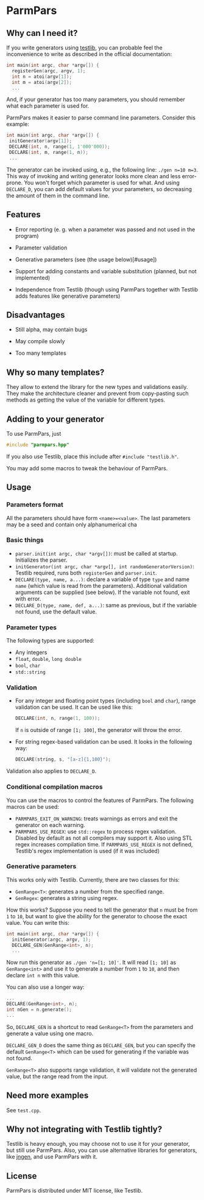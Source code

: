 # ParmPars

## Why can I need it?

If you write generators using [testlib](https://github.com/MikeMirzayanov/testlib), you can probable feel the inconvenience to write as described in the official documentation:

```cpp
int main(int argc, char *argv[]) {
  registerGen(argc, argv, 1);
  int n = atoi(argv[1]);
  int m = atoi(argv[2]);
  ...
```

And, if your generator has too many parameters, you should remember what each parameter is used for.

ParmPars makes it easier to parse command line parameters. Consider this example:

```cpp
int main(int argc, char *argv[]) {
 initGenerator(argv[1]);
 DECLARE(int, n, range(1, 1'000'000));
 DECLARE(int, m, range(1, n));
 ...
```

The generator can be invoked using, e.g., the following line: `./gen n=10 m=3`. This way of invoking and writing generator looks more clean and less error-prone. You won't forget which parameter is used for what. And using `DECLARE_D`, you can add default values for your parameters, so decreasing the amount of them in the command line.

## Features

* Error reporting (e. g. when a parameter was passed and not used in the program)

* Parameter validation

* Generative parameters (see (the usage below)[#usage])

* Support for adding constants and variable substitution (planned, but not implemented)

* Independence from Testlib (though using ParmPars together with Testlib adds features like generative parameters)

## Disadvantages

* Still alpha, may contain bugs

* May compile slowly

* Too many templates

## Why so many templates?

They allow to extend the library for the new types and validations easily. They make the architecture cleaner and prevent from copy-pasting such methods as getting the value of the variable for different types.

## Adding to your generator

To use ParmPars, just 

```cpp
#include "parmpars.hpp"
```

If you also use Testlib, place this include after `#include "testlib.h"`.

You may add some macros to tweak the behaviour of ParmPars.

## Usage

### Parameters format

All the parameters should have form `<name>=<value>`. The last parameters may be a seed and contain only alphanumerical cha

### Basic things

* `parser.init(int argc, char *argv[])`: must be called at startup. Initializes the parser.  
* `initGenerator(int argc, char *argv[], int randomGeneratorVersion)`: Testlib required, runs both `registerGen` and `parser.init`.  
* `DECLARE(type, name, a...)`: declare a variable of type `type` and name `name` (which value is read from the parameters). Additional validation arguments can be supplied (see below). If the variable not found, exit with error.
* `DECLARE_D(type, name, def, a...)`: same as previous, but if the variable not found, use the default value.

### Parameter types

The following types are supported:

* Any integers
* `float`, `double`, `long double`
* `bool`, `char`
* `std::string`

### Validation

* For any integer and floating point types (including `bool` and `char`), range validation can be used. It can be used like this:

  ```cpp
  DECLARE(int, n, range(1, 100));
  ```
  
  If `n` is outside of range `[1; 100]`, the generator will throw the error.

* For string regex-based validation can be used. It looks in the following way:

  ```cpp
  DECLARE(string, s, "[a-z]{1,100}");
  ```

Validation also applies to `DECLARE_D`.

### Conditional compilation macros

You can use the macros to control the features of ParmPars. The following macros can be used:

* `PARMPARS_EXIT_ON_WARNING`: treats warnings as errors and exit the generator on each warning.
* `PARMPARS_USE_REGEX`: use `std::regex` to process regex validation. Disabled by default as not all compilers may support it. Also using STL regex increases compilation time.
  If `PARMPARS_USE_REGEX` is not defined, Testlib's regex implementation is used (if it was included)

### Generative parameters

This works only with Testlib. Currently, there are two classes for this:

* `GenRange<T>`: generates a number from the specified range.
* `GenRegex`: generates a string using regex.

How this works? Suppose you need to tell the generator that `n` must be from `1` to `10`, but want to give the ability for the generator to choose the exact value. You can write this:

```cpp
int main(int argc, char *argv[]) {
  initGenerator(argc, argv, 1);
  DECLARE_GEN(GenRange<int>, n);
  ...
```

Now run this generator as `./gen 'n=[1; 10]'`. It will read `[1; 10]` as `GenRange<int>` and use it to generate a number from `1` to `10`, and then declare `int n` with this value.

You can also use a longer way:

```cpp
...
DECLARE(GenRange<int>, n);
int nGen = n.generate();
...
```
So, `DECLARE_GEN` is a shortcut to read `GenRange<T>` from the parameters and generate a value using one macro.

`DECLARE_GEN_D` does the same thing as `DECLARE_GEN`, but you can specify the default `GenRange<T>` which can be used for generating if the variable was not found.

`GenRange<T>` also supports range validation, it will validate not the generated value, but the range read from the input.

## Need more examples

See `test.cpp`.

## Why not integrating with Testlib tightly?

Testlib is heavy enough, you may choose not to use it for your generator, but still use ParmPars. Also, you can use alternative libraries for generators, like [jngen](https://github.com/ifsmirnov/jngen), and use ParmPars with it.

## License

ParmPars is distributed under MIT license, like Testlib.
